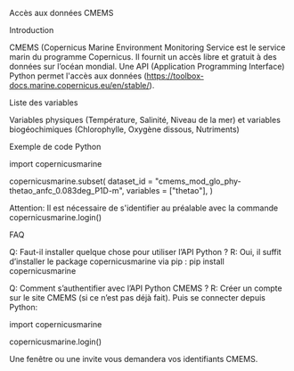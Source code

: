 
Accès aux données CMEMS

Introduction

CMEMS (Copernicus Marine Environment Monitoring Service est le service marin du programme Copernicus. Il fournit un accès libre et gratuit à des données sur l’océan mondial. Une API (Application Programming Interface) Python permet l'accès aux données (https://toolbox-docs.marine.copernicus.eu/en/stable/).


Liste des variables

Variables physiques (Température, Salinité, Niveau de la mer) et variables biogéochimiques (Chlorophylle, Oxygène dissous, Nutriments)

Exemple de code Python

import copernicusmarine

copernicusmarine.subset(
    dataset_id = "cmems_mod_glo_phy-thetao_anfc_0.083deg_P1D-m",
    variables = ["thetao"],
)

Attention: Il est nécessaire de s'identifier au préalable avec la commande copernicusmarine.login()

FAQ

Q: Faut-il installer quelque chose pour utiliser l’API Python ?
R: Oui, il suffit d’installer le package copernicusmarine via pip : pip install copernicusmarine

Q: Comment s’authentifier avec l’API Python CMEMS ?
R: Créer un compte sur le site CMEMS (si ce n’est pas déjà fait). Puis se connecter depuis Python: 

import copernicusmarine

copernicusmarine.login()

Une fenêtre ou une invite vous demandera vos identifiants CMEMS. 


